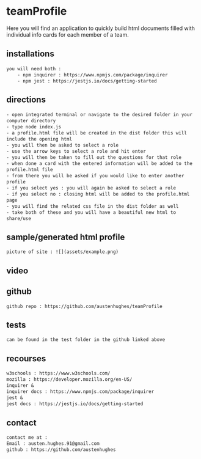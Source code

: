 # teamProfile

Here you will find an application to quickly build html documents filled with individual info cards for each member of a team. 

## installations

    you will need both :
        - npm inquirer : https://www.npmjs.com/package/inquirer
        - npm jest : https://jestjs.io/docs/getting-started

## directions

    - open integrated terminal or navigate to the desired folder in your computer directory
    - type node index.js
    - a profile.html file will be created in the dist folder this will include the opening html
    - you will then be asked to select a role 
    - use the arrow keys to select a role and hit enter
    - you will then be taken to fill out the questions for that role
    - when done a card with the entered information will be added to the profile.html file
    - from there you will be asked if you would like to enter another profile
    - if you select yes : you will again be asked to select a role
    - if you select no : closing html will be added to the profile.html page
    - you will find the related css file in the dist folder as well
    - take both of these and you will have a beautiful new html to share/use

## sample/generated html profile 

    picture of site : ![](assets/example.png)

## video 

## github  

    github repo : https://github.com/austenhughes/teamProfile

## tests

    can be found in the test folder in the github linked above

## recourses 

    w3schools : https://www.w3schools.com/
    mozilla : https://developer.mozilla.org/en-US/
    inquirer &
    inquirer docs : https://www.npmjs.com/package/inquirer
    jest &
    jest docs : https://jestjs.io/docs/getting-started

## contact 

    contact me at :
    Email : austen.hughes.91@gmail.com
    github : https://github.com/austenhughes